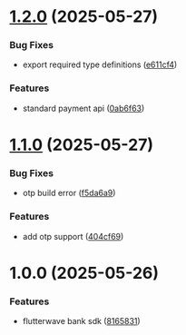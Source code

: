 # [1.2.0](https://github.com/elvis-ndubuisi/flutterwave_node/compare/v1.1.0...v1.2.0) (2025-05-27)


### Bug Fixes

* export required type definitions ([e611cf4](https://github.com/elvis-ndubuisi/flutterwave_node/commit/e611cf4ef82eb32e4b7a16fd128f02dc874f6765))


### Features

* standard payment api ([0ab6f63](https://github.com/elvis-ndubuisi/flutterwave_node/commit/0ab6f6399b63c186340211b88c5a5040523717df))

# [1.1.0](https://github.com/elvis-ndubuisi/flutterwave_node/compare/v1.0.0...v1.1.0) (2025-05-27)


### Bug Fixes

* otp build error ([f5da6a9](https://github.com/elvis-ndubuisi/flutterwave_node/commit/f5da6a950404efbb5b8b06ceec3ffac2a94cb494))


### Features

* add otp support ([404cf69](https://github.com/elvis-ndubuisi/flutterwave_node/commit/404cf696a443b88cf327d5b8b44f5ef9b120f04e))

# 1.0.0 (2025-05-26)


### Features

* flutterwave bank sdk ([8165831](https://github.com/elvis-ndubuisi/flutterwave_node/commit/81658319ec45c7d0bbf0ebdab6916c7ed498a254))
